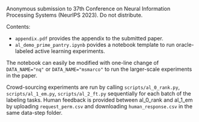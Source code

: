 Anonymous submission to 37th Conference on Neural Information Processing Systems (NeurIPS 2023). Do not distribute.

Contents:

* `appendix.pdf` provides the appendix to the submitted paper.
* `al_demo_prime_pantry.ipynb` povides a notebook template to run oracle-labeled active learning experiments.

The notebook can easily be modified with one-line change of `DATA_NAME="nq"` or `DATA_NAME="msmarco"` to run the larger-scale experiments in the paper.

Crowd-sourcing experiments are run by calling `scripts/al_0_rank.py`, `scripts/al_1_em.py`, `scripts/al_2_ft.py` sequentially for each batch of the labeling tasks.
Human feedback is provided between al_0_rank and al_1_em by uploading `request_perm.csv` and downloading `human_response.csv` in the same data-step folder.
